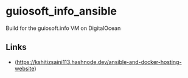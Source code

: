 # guiosoft_info_ansible
Build for the guiosoft.info VM on DigitalOcean

## Links

- (https://kshitizsaini113.hashnode.dev/ansible-and-docker-hosting-website)
